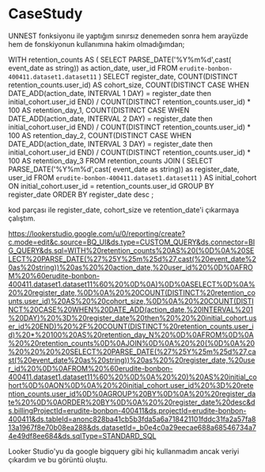 # CaseStudy

UNNEST fonksiyonu ile yaptığım sınırsız denemeden sonra hem arayüzde hem de fonskiyonun kullanımına hakim olmadığımdan;

WITH retention_counts AS (
 SELECT PARSE_DATE('%Y%m%d',cast( event_date as string)) as  action_date, user_id 
FROM `erudite-bonbon-400411.dataset1.dataset11` 
)
SELECT
  register_date,
  COUNT(DISTINCT retention_counts.user_id) AS  cohort_size,
  COUNT(DISTINCT CASE WHEN DATE_ADD(action_date, INTERVAL 1 DAY) = register_date then   initial_cohort.user_id END)
   / COUNT(DISTINCT retention_counts.user_id) * 100 AS retention_day_1,
   COUNT(DISTINCT CASE WHEN DATE_ADD(action_date, INTERVAL 2 DAY) = register_date then   initial_cohort.user_id END)
   / COUNT(DISTINCT retention_counts.user_id) * 100 AS retention_day_2,
   COUNT(DISTINCT CASE WHEN DATE_ADD(action_date, INTERVAL 3 DAY) = register_date then   initial_cohort.user_id END)
   / COUNT(DISTINCT retention_counts.user_id) * 100 AS retention_day_3
FROM
  retention_counts
JOIN
  (
     SELECT PARSE_DATE('%Y%m%d',cast( event_date as string)) as  register_date, user_id 
FROM `erudite-bonbon-400411.dataset1.dataset11` 
  ) AS initial_cohort
ON
  initial_cohort.user_id = retention_counts.user_id
GROUP BY
  register_date 
ORDER BY
  register_date desc ;


kod parçası ile register_date, cohort_size ve retention_date'i çıkarmaya çalıştım. 

https://lookerstudio.google.com/u/0/reporting/create?c.mode=edit&c.source=BQ_UI&ds.type=CUSTOM_QUERY&ds.connector=BIG_QUERY&ds.sql=WITH%20retention_counts%20AS%20(%0D%0A%20SELECT%20PARSE_DATE(%27%25Y%25m%25d%27,cast(%20event_date%20as%20string))%20as%20%20action_date,%20user_id%20%0D%0AFROM%20%60erudite-bonbon-400411.dataset1.dataset11%60%20%0D%0A)%0D%0ASELECT%0D%0A%20%20register_date,%0D%0A%20%20COUNT(DISTINCT%20retention_counts.user_id)%20AS%20%20cohort_size,%0D%0A%20%20COUNT(DISTINCT%20CASE%20WHEN%20DATE_ADD(action_date,%20INTERVAL%201%20DAY)%20%3D%20register_date%20then%20%20%20initial_cohort.user_id%20END)%20%2F%20COUNT(DISTINCT%20retention_counts.user_id)%20*%20100%20AS%20retention_day_N%20%0D%0AFROM%0D%0A%20%20retention_counts%0D%0AJOIN%0D%0A%20%20(%0D%0A%20%20%20%20%20SELECT%20PARSE_DATE(%27%25Y%25m%25d%27,cast(%20event_date%20as%20string))%20as%20%20register_date,%20user_id%20%0D%0AFROM%20%60erudite-bonbon-400411.dataset1.dataset11%60%20%0D%0A%20%20)%20AS%20initial_cohort%0D%0AON%0D%0A%20%20initial_cohort.user_id%20%3D%20retention_counts.user_id%0D%0AGROUP%20BY%0D%0A%20%20register_date%20%0D%0AORDER%20BY%0D%0A%20%20register_date%20desc&ds.billingProjectId=erudite-bonbon-400411&ds.projectId=erudite-bonbon-400411&ds.tableId=anonc828ba41cb5b3fda5a6a718421101fddc31fa2a57fa813a1967f8e70b08ea288&ds.datasetId=_b0e4c0a29eecae688a68546734a74e49df8ee684&ds.sqlType=STANDARD_SQL        

Looker Studio'yu da google bigquery gibi hiç kullanmadım ancak veriyi çıkardım ve bu görüntü oluştu. 
